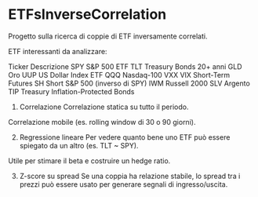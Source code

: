 # ETFsInverseCorrelation

Progetto sulla ricerca di coppie di ETF inversamente correlati.

ETF interessanti da analizzare:

Ticker Descrizione
SPY S&P 500 ETF
TLT Treasury Bonds 20+ anni
GLD Oro
UUP US Dollar Index ETF
QQQ Nasdaq-100
VXX VIX Short-Term Futures
SH Short S&P 500 (inverso di SPY)
IWM Russell 2000
SLV Argento
TIP Treasury Inflation-Protected Bonds

1. Correlazione
   Correlazione statica su tutto il periodo.

Correlazione mobile (es. rolling window di 30 o 90 giorni).

2. Regressione lineare
   Per vedere quanto bene uno ETF può essere spiegato da un altro (es. TLT ~ SPY).

Utile per stimare il beta e costruire un hedge ratio.

3. Z-score su spread
   Se una coppia ha relazione stabile, lo spread tra i prezzi può essere usato per generare segnali di ingresso/uscita.
